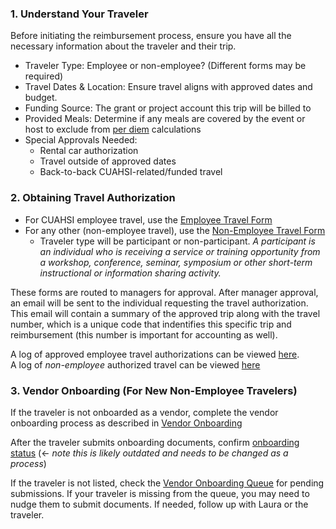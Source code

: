 
### 1. Understand Your Traveler
Before initiating the reimbursement process, ensure you have all the necessary information about the traveler and their trip.

 - Traveler Type: Employee or non-employee? (Different forms may be required)
 - Travel Dates & Location: Ensure travel aligns with approved dates and budget.
 - Funding Source: The grant or project account this trip will be billed to
 - Provided Meals: Determine if any meals are covered by the event or host to exclude from [per diem](https://www.gsa.gov/travel/plan-book/per-diem-rates/per-diem-rates-results) calculations
 - Special Approvals Needed:
    - Rental car authorization
    - Travel outside of approved dates
    - Back-to-back CUAHSI-related/funded travel

### 2. Obtaining Travel Authorization 

 - For CUAHSI employee travel, use the [Employee Travel Form](https://forms.office.com/r/5pWsaDCzmd)
 - For any other (non-employee travel), use the [Non-Employee Travel Form](https://forms.office.com/r/UDyLLzhexi)
    - Traveler type will be participant or non-participant. _A participant is an individual who is receiving a service or training opportunity from a workshop, conference, seminar, symposium or other short-term instructional or information sharing activity._
    
These forms are routed to managers for approval. After manager approval, an email will be sent to the individual requesting the travel authorization. This email will contain a summary of the approved trip along with the travel number, which is a unique code that indentifies this specific trip and reimbursement (this number is important for accounting as well).

A log of approved employee travel authorizations can be viewed [here](https://hydrologicscience.sharepoint.com/:x:/r/sites/Administration/Shared%20Documents/01%20-%20Travel/2024_participant_travel_approvals.xlsx?d=w3f74841928304da4bf5d6b8d2d983d04&csf=1&web=1&e=1K3668).<br/>
A log of _non-employee_ authorized travel can be viewed [here](https://hydrologicscience.sharepoint.com/:x:/r/sites/Administration/_layouts/15/Doc.aspx?sourcedoc=%7B4d4950bc-8678-4de5-94a7-6b9e23e90e25%7D&action=edit&wdinitialsession=67e57197-f246-c26a-9d14-c742d9f42a2a&wdrldsc=10&wdrldc=1&wdrldr=UserInteraction%2CBootTimeMismatch)

### 3. Vendor Onboarding (For New Non-Employee Travelers)
If the traveler is not onboarded as a vendor, complete the vendor onboarding process as described in [Vendor Onboarding](vendor_onboarding.md)

After the traveler submits onboarding documents, confirm [onboarding status](https://hydrologicscience.sharepoint.com/:x:/s/Administration/EdIqT0WAjEtBu64lEZO4XCQBEI744ArSSRC2dCJgjjk-XA?e=SkWAN4) (<- _note this is likely outdated and needs to be changed as a process_)

If the traveler is not listed, check the [Vendor Onboarding Queue](https://hydrologicscience.sharepoint.com/:x:/r/sites/Administration/_layouts/15/Doc.aspx?sourcedoc=%7BD92409DA-C9C9-48C3-99FB-FFFE4831B6E8%7D&file=2024_vendor_onboarding_queue.xlsx&action=default&mobileredirect=true) for pending submissions. If your traveler is missing from the queue, you may need to nudge them to submit documents. 
If needed, follow up with Laura or the traveler.